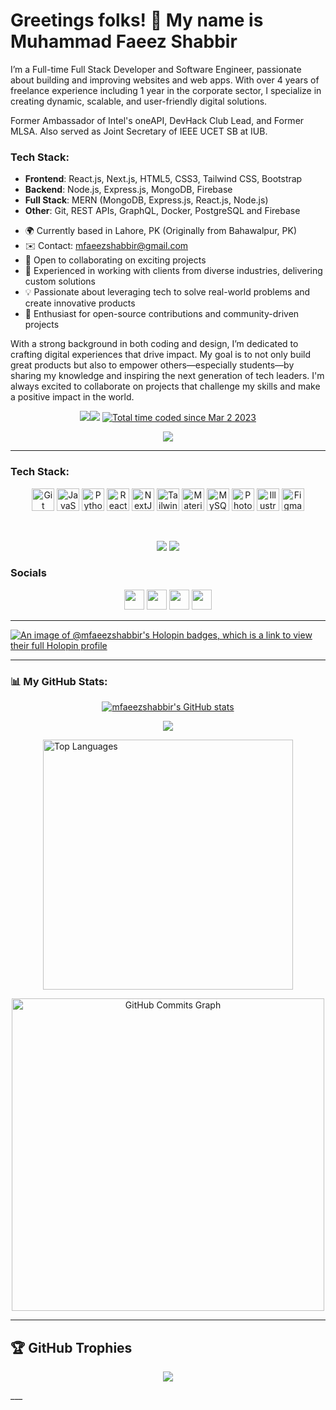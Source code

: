 # Greetings folks! 👋 My name is Muhammad Faeez Shabbir

I’m a Full-time Full Stack Developer and Software Engineer, passionate about building and improving websites and web apps. With over 4 years of freelance experience including 1 year in the corporate sector, I specialize in creating dynamic, scalable, and user-friendly digital solutions.

Former Ambassador of Intel's oneAPI, DevHack Club Lead, and Former MLSA. Also served as Joint Secretary of IEEE UCET SB at IUB.

### Tech Stack:
- **Frontend**: React.js, Next.js, HTML5, CSS3, Tailwind CSS, Bootstrap
- **Backend**: Node.js, Express.js, MongoDB, Firebase
- **Full Stack**: MERN (MongoDB, Express.js, React.js, Node.js)
- **Other**: Git, REST APIs, GraphQL, Docker, PostgreSQL and Firebase

* 🌍 Currently based in Lahore, PK (Originally from Bahawalpur, PK)  
* ✉️ Contact: [mfaeezshabbir@gmail.com](mailto:mfaeezshabbir@gmail.com)  
* 🤝 Open to collaborating on exciting projects  
* 💼 Experienced in working with clients from diverse industries, delivering custom solutions  
* 💡 Passionate about leveraging tech to solve real-world problems and create innovative products  
* 🚀 Enthusiast for open-source contributions and community-driven projects

With a strong background in both coding and design, I’m dedicated to crafting digital experiences that drive impact. My goal is to not only build great products but also to empower others—especially students—by sharing my knowledge and inspiring the next generation of tech leaders. I'm always excited to collaborate on projects that challenge my skills and make a positive impact in the world.

<p align="center">
<a href="https://www.github.com/mfaeezshabbir" target="_blank" rel="noreferrer"><img
src="https://img.shields.io/github/followers/mfaeezshabbir?logo=github&style=for-the-badge&color=0891b2&labelColor=1c1917" /></a><a href="https://www.twitter.com/mfaeezshabbir" target="_blank" rel="noreferrer"><img
src="https://img.shields.io/twitter/follow/mfaeezshabbir?logo=twitter&style=for-the-badge&color=0891b2&labelColor=1c1917"
/></a>
<a href="https://wakatime.com/@ec68faeb-bba6-4f52-a2dc-9e7390bc1ab8"><img src="https://wakatime.com/badge/user/ec68faeb-bba6-4f52-a2dc-9e7390bc1ab8.svg?style=for-the-badge" alt="Total time coded since Mar 2 2023" /></a></p>





<p align="center"> 
  <img src="https://profile-counter.glitch.me/mfaeezshabbir/count.svg" />
</p>



___


<h3 align="left">Tech Stack:</h3>
<p align="center">
  <a href="https://git-scm.com/" target="_blank" rel="noreferrer"><img src="https://raw.githubusercontent.com/danielcranney/readme-generator/main/public/icons/skills/git-colored.svg" width="36" height="36" alt="Git" /></a>
  <a href="https://developer.mozilla.org/en-US/docs/Web/JavaScript" target="_blank" rel="noreferrer"><img src="https://raw.githubusercontent.com/danielcranney/readme-generator/main/public/icons/skills/javascript-colored.svg" width="36" height="36" alt="JavaScript" /></a>
  <a href="https://www.python.org/" target="_blank" rel="noreferrer"><img src="https://raw.githubusercontent.com/danielcranney/readme-generator/main/public/icons/skills/python-colored.svg" width="36" height="36" alt="Python" /></a>
  <a href="https://reactjs.org/" target="_blank" rel="noreferrer"><img src="https://raw.githubusercontent.com/danielcranney/readme-generator/main/public/icons/skills/react-colored.svg" width="36" height="36" alt="React" /></a>
  <a href="https://nextjs.org/docs" target="_blank" rel="noreferrer"><img src="https://raw.githubusercontent.com/danielcranney/readme-generator/main/public/icons/skills/nextjs-colored-dark.svg" width="36" height="36" alt="NextJs" /></a>
  <a href="https://tailwindcss.com/" target="_blank" rel="noreferrer"><img src="https://raw.githubusercontent.com/danielcranney/readme-generator/main/public/icons/skills/tailwindcss-colored.svg" width="36" height="36" alt="TailwindCSS" /></a>
  <a href="https://mui.com/" target="_blank" rel="noreferrer"><img src="https://raw.githubusercontent.com/danielcranney/readme-generator/main/public/icons/skills/materialui-colored.svg" width="36" height="36" alt="Material UI" /></a>
  <a href="https://www.mysql.com/" target="_blank" rel="noreferrer"><img src="https://raw.githubusercontent.com/danielcranney/readme-generator/main/public/icons/skills/mysql-colored.svg" width="36" height="36" alt="MySQL" /></a>
  <a href="https://www.adobe.com/uk/products/photoshop.html" target="_blank" rel="noreferrer"><img src="https://raw.githubusercontent.com/danielcranney/readme-generator/main/public/icons/skills/photoshop-colored.svg" width="36" height="36" alt="Photoshop" /></a>
  <a href="adobe.com/uk/products/illustrator.html" target="_blank" rel="noreferrer"><img src="https://raw.githubusercontent.com/danielcranney/readme-generator/main/public/icons/skills/illustrator-colored.svg" width="36" height="36" alt="Illustrator" /></a>
  <a href="https://www.figma.com/" target="_blank" rel="noreferrer"><img src="https://raw.githubusercontent.com/danielcranney/readme-generator/main/public/icons/skills/figma-colored.svg" width="36" height="36" alt="Figma" /></a>
</p> <br/>

<p align="center">
<img src="https://img.shields.io/badge/sublime_text-%23575757.svg?&style=for-the-badge&logo=sublime-text&logoColor=important">
<img src="https://img.shields.io/badge/Visual_Studio_Code-0078D4?style=for-the-badge&logo=visual%20studio%20code&logoColor=white">
</p>


### Socials

<p align="center"> 
  <a href="https://www.behance.com/mfaeezshabbir" target="_blank" rel="noreferrer"><img src="https://raw.githubusercontent.com/danielcranney/readme-generator/main/public/icons/socials/behance.svg" width="32" height="32" /></a> 
  <a href="https://www.codepen.io/mfaeezshabbir" target="_blank" rel="noreferrer"><img src="https://raw.githubusercontent.com/danielcranney/readme-generator/main/public/icons/socials/codepen.svg" width="32" height="32" /></a> 
<!--   <a href="https://discord.com/users/mfaeezshabbir" target="_blank" rel="noreferrer"><img src="https://raw.githubusercontent.com/danielcranney/readme-generator/main/public/icons/socials/discord.svg" width="32" height="32" /></a>  -->
  <a href="http://www.instagram.com/mfaeezshabbir" target="_blank" rel="noreferrer"><img src="https://raw.githubusercontent.com/danielcranney/readme-generator/main/public/icons/socials/instagram.svg" width="32" height="32" /></a> 
  <a href="https://www.linkedin.com/in/mfaeezshabbir" target="_blank" rel="noreferrer"><img src="https://raw.githubusercontent.com/danielcranney/readme-generator/main/public/icons/socials/linkedin.svg" width="32" height="32" /></a> 
</p>

___


[![An image of @mfaeezshabbir's Holopin badges, which is a link to view their full Holopin profile](https://holopin.me/mfaeezshabbir)](https://holopin.io/@mfaeezshabbir)


___
<h3 align="left">📊 My GitHub Stats:</h3>

<p align="center">
<a href="http://www.github.com/mfaeezshabbir"><img src="https://github-readme-stats.vercel.app/api?username=mfaeezshabbir&show_icons=true&hide=&count_private=true&title_color=ec4899&text_color=ffffff&icon_color=0891b2&bg_color=0f172a&hide_border=true&show_icons=true" alt="mfaeezshabbir's GitHub stats" /></a>
</p>
<p align="center">
<a href="http://www.github.com/mfaeezshabbir"><img src="https://github-readme-streak-stats.herokuapp.com/?user=mfaeezshabbir&stroke=ffffff&background=0f172a&ring=ec4899&fire=ec4899&currStreakNum=ffffff&currStreakLabel=ec4899&sideNums=ffffff&sideLabels=ffffff&dates=ffffff&hide_border=true" /></a>
</p>
<!-- <p align="center">
<a href="http://www.github.com/mfaeezshabbir"><img src="https://github-readme-activity-graph.cyclic.app/graph?username=mfaeezshabbir&bg_color=0f172a&color=ffffff&line=0891b2&point=ffffff&area_color=0f172a&area=true&hide_border=true&custom_title=GitHub%20Commits%20Graph" alt="GitHub Commits Graph" /></a> -->

</p>
<p align="center">
<!-- <a href="https://github.com/mfaeezshabbir" align="left"><img src="https://github-readme-stats.vercel.app/api/top-langs/?username=mfaeezshabbir&langs_count=10&title_color=ec4899&text_color=ffffff&icon_color=0891b2&bg_color=0f172a&hide_border=true&locale=en&custom_title=Top%20%Languages" alt="Top Languages" /></a> -->
<a href="https://github.com/mfaeezshabbir" align="left"><img width="400px" src="https://github-readme-stats.vercel.app/api/top-langs/?username=mfaeezshabbir&hide=HTML&langs_count=10&layout=compact&title_color=ec4899&text_color=ffffff&bg_color=0f172a&theme=react&hide_border=true&border_radius=2&size_weight=0.5&count_weight=0.5&exclude_repo=github-readme-stats" alt="Top Languages" /></a>
</p>
<p align="center">
<a href="http://www.github.com/mfaeezshabbir"><img src="https://wakatime.com/share/@mfaeezshabbir/a2dc9bdb-6dbc-40d5-ab45-1a6bbca305c0.svg" width="500px" alt="GitHub Commits Graph" /></a>
</p>


___
## 🏆 GitHub Trophies

<p align="center">
  <img width="full" src="https://github-profile-trophy.vercel.app/?username=mfaeezshabbir&theme=radical&no-frame=false&no-bg=false&margin-w=4" />
</p>
___
